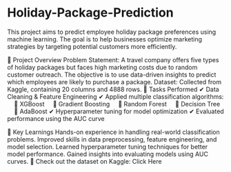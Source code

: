 # Holiday-Package-Prediction

This project aims to predict employee holiday package preferences using machine learning. The goal is to help businesses optimize marketing strategies by targeting potential customers more efficiently.

📌 Project Overview
Problem Statement: A travel company offers five types of holiday packages but faces high marketing costs due to random customer outreach. The objective is to use data-driven insights to predict which employees are likely to purchase a package.
Dataset: Collected from Kaggle, containing 20 columns and 4888 rows.
🔧 Tasks Performed
✔ Data Cleaning & Feature Engineering
✔ Applied multiple classification algorithms:
    🔹 XGBoost
    🔹 Gradient Boosting
    🔹 Random Forest
    🔹 Decision Tree
    🔹 AdaBoost
✔ Hyperparameter tuning for model optimization
✔ Evaluated performance using the AUC curve

🚀 Key Learnings
Hands-on experience in handling real-world classification problems.
Improved skills in data preprocessing, feature engineering, and model selection.
Learned hyperparameter tuning techniques for better model performance.
Gained insights into evaluating models using AUC curves.
🔗 Check out the dataset on Kaggle: Click Here
